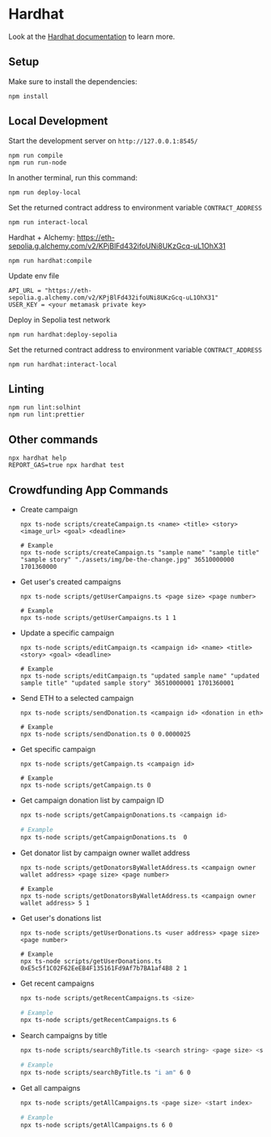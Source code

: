# Hardhat

Look at the [Hardhat documentation](https://hardhat.org/hardhat-runner/docs/getting-started) to learn more.

## Setup

Make sure to install the dependencies:

```
npm install
```

## Local Development

Start the development server on `http://127.0.0.1:8545/`

```
npm run compile
npm run run-node
```

In another terminal, run this command:

```
npm run deploy-local
```

Set the returned contract address to environment variable `CONTRACT_ADDRESS`

```
npm run interact-local
```

Hardhat + Alchemy: https://eth-sepolia.g.alchemy.com/v2/KPjBlFd432ifoUNi8UKzGcq-uL1OhX31

```
npm run hardhat:compile
```

Update env file

```
API_URL = "https://eth-sepolia.g.alchemy.com/v2/KPjBlFd432ifoUNi8UKzGcq-uL1OhX31"
USER_KEY = <your metamask private key>
```

Deploy in Sepolia test network

```
npm run hardhat:deploy-sepolia
```

Set the returned contract address to environment variable `CONTRACT_ADDRESS`

```
npm run hardhat:interact-local
```

## Linting

```
npm run lint:solhint
npm run lint:prettier
```

## Other commands

```
npx hardhat help
REPORT_GAS=true npx hardhat test
```

## Crowdfunding App Commands

- Create campaign

  ```
  npx ts-node scripts/createCampaign.ts <name> <title> <story> <image_url> <goal> <deadline>

  # Example
  npx ts-node scripts/createCampaign.ts "sample name" "sample title" "sample story" "./assets/img/be-the-change.jpg" 36510000000 1701360000
  ```

- Get user's created campaigns

  ```
  npx ts-node scripts/getUserCampaigns.ts <page size> <page number>

  # Example
  npx ts-node scripts/getUserCampaigns.ts 1 1
  ```

- Update a specific campaign

  ```
  npx ts-node scripts/editCampaign.ts <campaign id> <name> <title> <story> <goal> <deadline>

  # Example
  npx ts-node scripts/editCampaign.ts "updated sample name" "updated sample title" "updated sample story" 36510000001 1701360001
  ```

- Send ETH to a selected campaign

  ```
  npx ts-node scripts/sendDonation.ts <campaign id> <donation in eth>

  # Example
  npx ts-node scripts/sendDonation.ts 0 0.0000025
  ```

- Get specific campaign

  ```
  npx ts-node scripts/getCampaign.ts <campaign id>

  # Example
  npx ts-node scripts/getCampaign.ts 0
  ```

- Get campaign donation list by campaign ID

  ```bash
  npx ts-node scripts/getCampaignDonations.ts <campaign id>

  # Example
  npx ts-node scripts/getCampaignDonations.ts  0
  ```

- Get donator list by campaign owner wallet address

  ```
  npx ts-node scripts/getDonatorsByWalletAddress.ts <campaign owner wallet address> <page size> <page number>

  # Example
  npx ts-node scripts/getDonatorsByWalletAddress.ts <campaign owner wallet address> 5 1
  ```

- Get user's donations list

  ```
  npx ts-node scripts/getUserDonations.ts <user address> <page size> <page number>

  # Example
  npx ts-node scripts/getUserDonations.ts 0xE5c5f1C02F62EeEB4F135161Fd9Af7b7BA1af4B8 2 1
  ```

- Get recent campaigns

  ```bash
  npx ts-node scripts/getRecentCampaigns.ts <size>

  # Example
  npx ts-node scripts/getRecentCampaigns.ts 6
  ```

- Search campaigns by title

  ```bash
  npx ts-node scripts/searchByTitle.ts <search string> <page size> <start index>

  # Example
  npx ts-node scripts/searchByTitle.ts "i am" 6 0
  ```

- Get all campaigns

  ```bash
  npx ts-node scripts/getAllCampaigns.ts <page size> <start index>

  # Example
  npx ts-node scripts/getAllCampaigns.ts 6 0
  ```
